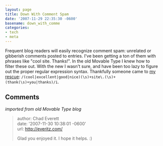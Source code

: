 ```yaml
---
layout: page
title: Down With Comment Spam
date: '2007-11-29 22:35:30 -0600'
basename: down_with_comme
categories:
- tech
- meta
---
```


Frequent blog readers will easily recognize comment spam: unrelated or gibberish
comments posted to entries. I've been getting a ton of them with phrases like
"cool site. Thanks!". In the old Movable Type I knew how to filter these out.
With the new I wasn't sure, and have been too lazy to figure out the proper
regular expression syntax. Thankfully someone came to [my rescue](http://www.lifewiki.net/sixapart/SpamLookupRecipes):
`/(cool|excellent|good|nice)(\s)+site\.(\s)+(thank(\s)+you|thanks)/i`.

## Comments

_imported from old Movable Type blog_

> author: Chad Everett\
> date: '2007-11-30 10:38:01 -0600'\
> url: http://everitz.com/
>
> Glad you enjoyed it.  I hope it helps.  :)
